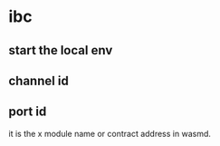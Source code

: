 # ibc 

## start the local env

## channel id

## port id
it is the x module name or contract address in wasmd.
